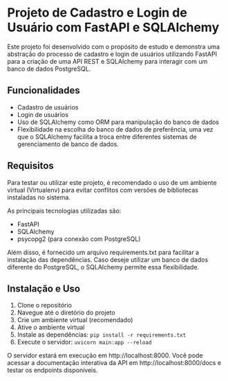 # Projeto de Cadastro e Login de Usuário com FastAPI e SQLAlchemy

Este projeto foi desenvolvido com o propósito de estudo e demonstra uma abstração do processo de cadastro e login de usuários 
utilizando FastAPI para a criação de uma API REST e SQLAlchemy para interagir com um banco de dados PostgreSQL.

## Funcionalidades

- Cadastro de usuários
- Login de usuários
- Uso de SQLAlchemy como ORM para manipulação do banco de dados
- Flexibilidade na escolha do banco de dados de preferência, uma vez que o SQLAlchemy facilita a troca entre diferentes sistemas de gerenciamento de banco de dados.

## Requisitos
Para testar ou utilizar este projeto, é recomendado o uso de um ambiente virtual (Virtualenv) para evitar conflitos com versões de bibliotecas instaladas no sistema.

As principais tecnologias utilizadas são:

- FastAPI
- SQLAlchemy
- psycopg2 (para conexão com PostgreSQL)

Além disso, é fornecido um arquivo requirements.txt para facilitar a instalação das dependências.
Caso deseje utilizar um banco de dados diferente do PostgreSQL, o SQLAlchemy permite essa flexibilidade.

## Instalação e Uso
1. Clone o repositório
2. Navegue até o diretório do projeto
3. Crie um ambiente virtual (recomendado)
4. Ative o ambiente virtual
5. Instale as dependências: `pip install -r requirements.txt`
6. Execute o servidor: `uvicorn main:app --reload`

O servidor estará em execução em http://localhost:8000. 
Você pode acessar a documentação interativa da API em http://localhost:8000/docs e testar os endpoints disponíveis.

